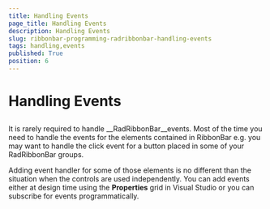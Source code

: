 ```yaml
---
title: Handling Events
page_title: Handling Events
description: Handling Events
slug: ribbonbar-programming-radribbonbar-handling-events
tags: handling,events
published: True
position: 6
---
```


# Handling Events



## 

It is rarely required to handle __RadRibbonBar__events. Most of the time you need to handle the events for the elements contained in RibbonBar e.g. you may want to handle the click event for a button placed in some of your RadRibbonBar groups.

Adding event handler for some of those elements is no different than the situation when the controls are used independently. You can add events either at design time using the __Properties__ grid in Visual Studio or you can subscribe for events programmatically.


